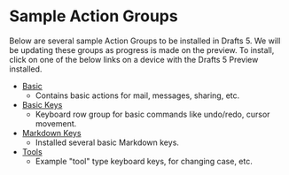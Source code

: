 # Sample Action Groups

Below are several sample Action Groups to be installed in Drafts 5.  We will be updating these groups as progress is made on the preview. To install, click on one of the below links on a device with the Drafts 5 Preview installed.

- [Basic](drafts5://actionGroup?data=%7B%22uuid%22:%22D0F27667-C558-4ED8-B536-58EFEC2CD3A9%22,%22changeTag%22:%221g%22,%22actions%22:%5B%7B%22uuid%22:%22876E3229-56FF-4F13-B69C-B48B91DC7D94%22,%22steps%22:%5B%7B%22type%22:%22clipboard%22,%22data%22:%7B%22template%22:%22%5B%5Bdraft%5D%5D%22%7D,%22uuid%22:%22D7D0D0DB-95B8-4345-B40C-8E3F872D5612%22%7D%5D,%22shortName%22:%22Copy%22,%22shouldConfirm%22:false,%22disposition%22:3,%22keyCommand%22:%7B%22optionKey%22:false,%22input%22:%22%22,%22controlKey%22:false,%22commandKey%22:false,%22type%22:%22action%22,%22discoverabilityTitle%22:%22Copy%22,%22shiftKey%22:false%7D,%22logLevel%22:2,%22notificationType%22:2,%22tintColor%22:%22none%22,%22actionDescription%22:%22Copy%20draft%20to%20clipboard.%22,%22icon%22:%22action_clipboard_filled%22,%22visibility%22:2,%22supportedPlatform%22:%22any%22,%22groupDisposition%22:0,%22name%22:%22Copy%22%7D,%7B%22uuid%22:%2290D18986-8F58-4A6C-8972-4B78B17223A6%22,%22steps%22:%5B%7B%22type%22:%22mail%22,%22data%22:%7B%22toRecipients%22:%22%22,%22subjectTemplate%22:%22%5B%5Btitle%5D%5D%22,%22bodyTemplate%22:%22%5B%5Bdraft%5D%5D%22,%22bccRecipients%22:%22%22,%22useMarkdown%22:%22false%22,%22ccRecipients%22:%22%22%7D,%22uuid%22:%2283915C4D-638E-49AA-8BF9-4ACB8A13AB7F%22%7D%5D,%22shortName%22:%22%22,%22shouldConfirm%22:false,%22disposition%22:3,%22keyCommand%22:%7B%22optionKey%22:false,%22input%22:%22%22,%22controlKey%22:false,%22commandKey%22:false,%22type%22:%22action%22,%22discoverabilityTitle%22:%22Mail%22,%22shiftKey%22:false%7D,%22logLevel%22:2,%22notificationType%22:2,%22tintColor%22:%22indigo%22,%22actionDescription%22:%22%22,%22icon%22:%22action_email_filled%22,%22visibility%22:2,%22supportedPlatform%22:%22any%22,%22groupDisposition%22:0,%22name%22:%22Mail%22%7D,%7B%22uuid%22:%2271D9F44C-B536-4091-9111-79B35F9284CA%22,%22steps%22:%5B%7B%22type%22:%22message%22,%22data%22:%7B%22toRecipients%22:%22%22,%22bodyTemplate%22:%22%5B%5Bdraft%5D%5D%22,%22subjectTemplate%22:%22%22%7D,%22uuid%22:%221D2C133A-B487-4158-BA65-BBC9C3C958FF%22%7D%5D,%22shortName%22:%22%22,%22shouldConfirm%22:false,%22disposition%22:3,%22keyCommand%22:%7B%22optionKey%22:false,%22input%22:%22%22,%22controlKey%22:false,%22commandKey%22:false,%22type%22:%22action%22,%22discoverabilityTitle%22:%22Message%22,%22shiftKey%22:false%7D,%22logLevel%22:2,%22notificationType%22:2,%22tintColor%22:%22green%22,%22actionDescription%22:%22%22,%22icon%22:%22action_message_filled%22,%22visibility%22:2,%22supportedPlatform%22:%22any%22,%22groupDisposition%22:0,%22name%22:%22Message%22%7D,%7B%22uuid%22:%22D078AD75-A581-4139-96D4-E5B89440BBA1%22,%22steps%22:%5B%7B%22type%22:%22share%22,%22data%22:%7B%22template%22:%22%5B%5Bdraft%5D%5D%22%7D,%22uuid%22:%22EB0206B1-BFE7-4C66-8C2C-B465BC419166%22%7D%5D,%22shortName%22:%22Share%22,%22shouldConfirm%22:false,%22disposition%22:3,%22keyCommand%22:%7B%22optionKey%22:false,%22input%22:%22%22,%22controlKey%22:false,%22commandKey%22:false,%22type%22:%22action%22,%22discoverabilityTitle%22:%22Share%22,%22shiftKey%22:false%7D,%22logLevel%22:2,%22notificationType%22:2,%22tintColor%22:%22none%22,%22actionDescription%22:%22Send%20draft%20to%20system%20share%20sheet.%22,%22icon%22:%22action_share%22,%22visibility%22:2,%22supportedPlatform%22:%22any%22,%22groupDisposition%22:0,%22name%22:%22Share%22%7D,%7B%22uuid%22:%22B5F967AA-C3E8-4D89-8179-379409553FDD%22,%22steps%22:%5B%7B%22type%22:%22export%22,%22data%22:%7B%22template%22:%22%5B%5Bdraft%5D%5D%22,%22fileNameTemplate%22:%22%5B%5Btime%5D%5D.txt%22%7D,%22uuid%22:%22DFD0D9B7-DDDF-4A40-AA9B-B78C20B9DA83%22%7D%5D,%22shortName%22:%22Export%22,%22shouldConfirm%22:false,%22disposition%22:3,%22keyCommand%22:%7B%22optionKey%22:false,%22input%22:%22%22,%22controlKey%22:false,%22commandKey%22:false,%22type%22:%22action%22,%22discoverabilityTitle%22:%22Export%22,%22shiftKey%22:false%7D,%22logLevel%22:2,%22notificationType%22:2,%22tintColor%22:%22orange%22,%22actionDescription%22:%22Export%20to%20files.%22,%22icon%22:%22action_export%22,%22visibility%22:2,%22supportedPlatform%22:%22any%22,%22groupDisposition%22:0,%22name%22:%22Export%22%7D,%7B%22uuid%22:%22B4D60ED1-6F51-4C08-AD71-6F8A6E23BB15%22,%22steps%22:%5B%7B%22type%22:%22twitter%22,%22data%22:%7B%22template%22:%22%5B%5Bdraft%5D%5D%22,%22oauthIdentifier%22:%22%22%7D,%22uuid%22:%22985E2D04-F33A-40F9-8473-BC364C3BB62A%22%7D%5D,%22shortName%22:%22%22,%22shouldConfirm%22:false,%22disposition%22:1,%22keyCommand%22:%7B%22optionKey%22:false,%22input%22:%22%22,%22controlKey%22:false,%22commandKey%22:false,%22type%22:%22action%22,%22discoverabilityTitle%22:%22Twitter%22,%22shiftKey%22:false%7D,%22logLevel%22:2,%22notificationType%22:2,%22tintColor%22:%22blue%22,%22actionDescription%22:%22%22,%22icon%22:%22action_twitter_filled%22,%22visibility%22:2,%22supportedPlatform%22:%22any%22,%22groupDisposition%22:0,%22name%22:%22Twitter%22%7D,%7B%22uuid%22:%22BEEEA938-0629-478A-AFDA-EC86F28C06DE%22,%22steps%22:%5B%7B%22type%22:%22url%22,%22data%22:%7B%22template%22:%22tweetbot:%5C/%5C/%5C/post?text%3D%5B%5Bdraft%5D%5D%22,%22useSafari%22:%22false%22,%22encodeTags%22:%22true%22%7D,%22uuid%22:%22ECBB1275-7347-46B9-87B5-2D74BA7AA93A%22%7D%5D,%22shortName%22:%22%22,%22shouldConfirm%22:false,%22disposition%22:3,%22keyCommand%22:%7B%22optionKey%22:false,%22input%22:%22%22,%22controlKey%22:false,%22commandKey%22:false,%22type%22:%22action%22,%22discoverabilityTitle%22:%22Tweetbot%22,%22shiftKey%22:false%7D,%22logLevel%22:2,%22notificationType%22:2,%22tintColor%22:%22blue%22,%22actionDescription%22:%22%22,%22icon%22:%22action_twitter%22,%22visibility%22:2,%22supportedPlatform%22:%22any%22,%22groupDisposition%22:0,%22name%22:%22Tweetbot%22%7D,%7B%22uuid%22:%222F8F4783-9BD4-4BAC-8F0F-D746D90340A2%22,%22steps%22:%5B%7B%22type%22:%22url%22,%22data%22:%7B%22template%22:%22drafts4:%5C/%5C/x-callback-url%5C/create?text%3D%5B%5Bdraft%5D%5D%22,%22useSafari%22:%22false%22,%22encodeTags%22:%22true%22%7D,%22uuid%22:%22B69AD3C1-6CED-4613-BFF1-BA0D88BB9B29%22%7D%5D,%22shortName%22:%22%22,%22shouldConfirm%22:false,%22disposition%22:3,%22keyCommand%22:%7B%22optionKey%22:false,%22input%22:%22%22,%22controlKey%22:false,%22commandKey%22:false,%22type%22:%22action%22,%22discoverabilityTitle%22:%22Send%20to%20Drafts%204%22,%22shiftKey%22:false%7D,%22logLevel%22:2,%22notificationType%22:2,%22tintColor%22:%22indigo%22,%22actionDescription%22:%22Send%20draft%20to%20Drafts%204%20as%20new%20draft.%22,%22icon%22:%22action_url%22,%22visibility%22:2,%22supportedPlatform%22:%22any%22,%22groupDisposition%22:0,%22name%22:%22Send%20to%20Drafts%204%22%7D,%7B%22uuid%22:%22D9121E0E-3A42-42F8-BB4F-843FCB494C7B%22,%22steps%22:%5B%7B%22type%22:%22dropbox%22,%22data%22:%7B%22fileNameTemplate%22:%22%5B%5Btime%5D%5D.txt%22,%22folderTemplate%22:%22%5C/%22,%22oauthIdentifier%22:%22%22,%22template%22:%22%5B%5Bdraft%5D%5D%22,%22writeType%22:%22create%22%7D,%22uuid%22:%224B304193-C3BC-4A45-BDD6-65B1D5AF5AD3%22%7D%5D,%22shortName%22:%22%22,%22shouldConfirm%22:false,%22disposition%22:3,%22keyCommand%22:%7B%22optionKey%22:false,%22input%22:%22%22,%22controlKey%22:false,%22commandKey%22:false,%22type%22:%22action%22,%22discoverabilityTitle%22:%22Save%20to%20Dropbox%22,%22shiftKey%22:false%7D,%22logLevel%22:2,%22notificationType%22:2,%22tintColor%22:%22indigo%22,%22actionDescription%22:%22%22,%22icon%22:%22action_dropbox%22,%22visibility%22:2,%22supportedPlatform%22:%22any%22,%22groupDisposition%22:0,%22name%22:%22Save%20to%20Dropbox%22%7D,%7B%22uuid%22:%22E79021ED-82D3-4D16-9B91-53A5E5E511EA%22,%22steps%22:%5B%7B%22type%22:%22reminderList%22,%22data%22:%7B%22delimiter%22:%22%7C%22,%22listNameTemplate%22:%22%22%7D,%22uuid%22:%227E2A69FC-5BF8-40BB-8745-368ED24FC477%22%7D%5D,%22shortName%22:%22%22,%22shouldConfirm%22:false,%22disposition%22:3,%22keyCommand%22:%7B%22optionKey%22:false,%22input%22:%22%22,%22controlKey%22:false,%22commandKey%22:false,%22type%22:%22action%22,%22discoverabilityTitle%22:%22List%20in%20Reminders%22,%22shiftKey%22:false%7D,%22logLevel%22:2,%22notificationType%22:2,%22tintColor%22:%22gray%22,%22actionDescription%22:%22%22,%22icon%22:%22action_reminders%22,%22visibility%22:2,%22supportedPlatform%22:%22any%22,%22groupDisposition%22:0,%22name%22:%22List%20in%20Reminders%22%7D,%7B%22uuid%22:%222120A759-DAD9-4DA3-97C5-ECE17CA3175E%22,%22steps%22:%5B%7B%22type%22:%22htmlpreview%22,%22data%22:%7B%22template%22:%22%3C!DOCTYPE%20html%3E%5Cn%3Chtml%20dir%3D%5C%22auto%5C%22%3E%5Cn%3Chead%3E%5Cn%3Ctitle%3EPreview%3C%5C/title%3E%5Cn%3Cmeta%20name%3D%5C%22viewport%5C%22%20content%3D%5C%22width%3Ddevice-width,%20initial-scale%3D1%5C%22%3E%5Cn%5Cn%3Cstyle%3E%5Cn@charset%20%5C%22utf-8%5C%22;%5Cn%5Cnhtml%20%7B%20%5Cn%5Ctfont-size:100%25;%5Cn%5Ctfont-family:%20Helvetica,%20Arial,%20Freesans,%20clean,%20sans-serif;%5Cn%7D%5Cnbody%20%7B%5Cn%5Ctmargin:0;%5Cn%5Ctpadding:1em;%5Cn%7D%5Cn@media%20(max-device-width:%20480px)%20%7B%20%5Cn%5Cn%7D%20%5Cn@media%20(min-device-width:%20481px)%20%7B%20%5Cn%5Ctbody%20%7B%5Cn%5Ct%5Ctmargin:auto;%5Cn%5Ct%5Ctmax-width:600px;%5Cn%5Ct%7D%20%5Cn%7D%5Cn%5Cnh1,%20h2,%20h3,%20h4,%20h5,%20h6%20%7B%5Cn%20%20%20%20font-weight:%20bold;%5Cn%7D%5Cn%5Cnh1%20%7B%5Cn%20%20%20%20font-size:%202rem;%5Cn%20%20%20%20border-bottom:%201px%20solid%20%23CCCCCC;%5Cn%7D%5Cn%5Cnh2%20%7B%5Cn%20%20%20%20border-bottom:%201px%20solid%20%23CCCCCC;%5Cn%20%20%20%20color:%20%23000000;%5Cn%20%20%20%20font-size:%201.75rem;%5Cn%7D%5Cn%5Cnh3%20%7B%5Cn%20%20%20%20font-size:%201.5rem;%5Cn%7D%5Cn%5Cnh4%20%7B%5Cn%20%20%20%20font-size:%201.25em;%5Cn%7D%5Cn%5Cnh5%20%7B%5Cn%20%20%20%20font-size:%201rem;%5Cn%7D%5Cn%5Cnh6%20%7B%5Cn%20%20%20%20color:%20%23777777;%5Cn%20%20%20%20background-color:%20inherit;%5Cn%20%20%20%20font-size:%2014px;%5Cn%7D%5Cn%5Cnhr%20%7B%5Cn%20%20%20%20height:%200.2em;%5Cn%20%20%20%20border:%200;%5Cn%20%20%20%20color:%20%23CCCCCC;%5Cn%20%20%20%20background-color:%20%23CCCCCC;%5Cn%7D%5Cn%5Cnp,%20blockquote,%20ul,%20ol,%20dl,%20li,%20table,%20pre%20%7B%5Cn%20%20%20%20margin:%201em%200;%5Cn%7D%5Cn%5Cnblockquote%20%7B%5Cn%20%20%20%20margin-left:%201em;%5Cn%20%20%20%20padding-left:%201em;%5Cn%20%20%20%20border-left:%201px%20solid%20%23ddd;%5Cn%7D%5Cn%5Cncode,%20pre%20%7B%5Cn%20%20%20%20border-radius:%203px;%5Cn%20%20%20%20background-color:%20%23F8F8F8;%5Cn%20%20%20%20color:%20inherit;%5Cn%7D%5Cn%5Cncode%20%7B%5Cn%20%20%20%20border:%201px%20solid%20%23EAEAEA;%5Cn%20%20%20%20margin:%200%202px;%5Cn%20%20%20%20padding:%200%205px;%5Cn%7D%5Cn%5Cnpre%20%7B%5Cn%20%20%20%20border:%201px%20solid%20%23CCCCCC;%5Cn%20%20%20%20line-height:%201.25em;%5Cn%20%20%20%20overflow:%20auto;%5Cn%20%20%20%20padding:%206px%2010px;%5Cn%7D%5Cn%5Cnpre%20%3E%20code%20%7B%5Cn%20%20%20%20border:%200;%5Cn%20%20%20%20margin:%200;%5Cn%20%20%20%20padding:%200;%5Cn%7D%5Cn%5Cna,%20a:visited%20%7B%5Cn%20%20%20%20color:%20%234183C4;%5Cn%20%20%20%20background-color:%20inherit;%5Cn%20%20%20%20text-decoration:%20none;%5Cn%7D%5Cn%5Cntable%20%7B%5Cn%20%20margin:%201em%200;%5Cn%20%20border:%201px%20solid%20%23aaa;%5Cn%20%20border-collapse:%20collapse;%5Cn%7D%5Cn%5Cnth%20%7B%5Cn%20%20padding:.25em%20.5em;%5Cn%20%20background:%20%23efefef;%5Cn%20%20border:%201px%20solid%20%23ccc;%20%20%5Cn%7D%5Cn%5Cntd%20%7B%5Cn%20%20padding:.25em%20.5em;%5Cn%20%20border:%201px%20solid%20%23ccc;%5Cn%7D%5Cn%5Cn%3C%5C/style%3E%5Cn%3C%5C/head%3E%5Cn%3Cbody%3E%5Cn%20%20%20%20%25%25%5B%5Bdraft%5D%5D%25%25%5Cn%3C%5C/body%3E%5Cn%3C%5C/html%3E%5Cn%22%7D,%22uuid%22:%22E44A5C7D-4AB5-4F05-8705-799A9BFC4941%22%7D%5D,%22shortName%22:%22%22,%22shouldConfirm%22:false,%22disposition%22:3,%22keyCommand%22:%7B%22optionKey%22:false,%22input%22:%22P%22,%22controlKey%22:false,%22commandKey%22:true,%22type%22:%22action%22,%22discoverabilityTitle%22:%22Markdown%20Preview%20(Swiss)%22,%22shiftKey%22:false%7D,%22logLevel%22:2,%22notificationType%22:2,%22tintColor%22:%22gray%22,%22actionDescription%22:%22%22,%22icon%22:%22action_markdown%22,%22visibility%22:2,%22supportedPlatform%22:%22any%22,%22groupDisposition%22:0,%22name%22:%22Markdown%20Preview%20(Swiss)%22%7D%5D,%22disposition%22:0,%22sortIndex%22:1506018389.1710119,%22modifiedAt%22:527711189.17101097,%22tintColor%22:%22none%22,%22icon%22:%22%22,%22visibility%22:0,%22hidden%22:false,%22createdAt%22:527711189.17101097,%22name%22:%22Basic%22%7D)
  - Contains basic actions for mail, messages, sharing, etc.
- [Basic Keys](drafts5://actionGroup?data=%7B%22uuid%22:%2275388A45-A8EA-4108-956A-F1CA0B0EAAC2%22,%22changeTag%22:%2216%22,%22actions%22:%5B%7B%22uuid%22:%229645AFE7-8B64-47C9-9690-0E041F0A9114%22,%22steps%22:%5B%7B%22type%22:%22script%22,%22data%22:%7B%22script%22:%22%5C/%5C/%20undo%5Cneditor.undo();%5Cn%22%7D,%22uuid%22:%222D3E0B9C-BCDB-44DE-A5C7-193323273CED%22%7D%5D,%22shortName%22:%22%E2%83%94%22,%22shouldConfirm%22:false,%22disposition%22:3,%22keyCommand%22:%7B%22optionKey%22:false,%22input%22:%22%22,%22controlKey%22:false,%22commandKey%22:false,%22type%22:%22action%22,%22discoverabilityTitle%22:%22Undo%22,%22shiftKey%22:false%7D,%22logLevel%22:1,%22notificationType%22:1,%22tintColor%22:%22none%22,%22actionDescription%22:%22Undo%20last%20edit.%22,%22icon%22:%22action_circle5%22,%22visibility%22:2,%22supportedPlatform%22:%22any%22,%22groupDisposition%22:0,%22name%22:%22Undo%22%7D,%7B%22uuid%22:%22ABFEA66D-E8CE-4D13-869F-7D42DDA377FC%22,%22steps%22:%5B%7B%22type%22:%22script%22,%22data%22:%7B%22script%22:%22%5C/%5C/%20redo%5Cneditor.redo();%5Cn%22%7D,%22uuid%22:%22688129EF-23F9-40F7-82C0-C6B3F250873D%22%7D%5D,%22shortName%22:%22%E2%83%95%22,%22shouldConfirm%22:false,%22disposition%22:3,%22keyCommand%22:%7B%22optionKey%22:false,%22input%22:%22%22,%22controlKey%22:false,%22commandKey%22:false,%22type%22:%22action%22,%22discoverabilityTitle%22:%22Redo%22,%22shiftKey%22:false%7D,%22logLevel%22:1,%22notificationType%22:1,%22tintColor%22:%22none%22,%22actionDescription%22:%22Redo%20last%20edit.%22,%22icon%22:%22%22,%22visibility%22:2,%22supportedPlatform%22:%22any%22,%22groupDisposition%22:0,%22name%22:%22Redo%22%7D,%7B%22uuid%22:%226C296CD1-5020-4124-BC44-3F5CD9A7E367%22,%22steps%22:%5B%7B%22type%22:%22script%22,%22data%22:%7B%22script%22:%22%5C/%5C/%20move%20cursor%5Cnvar%20selRange%20%3D%20editor.getSelectedRange();%5Cnif%20(selRange%5B0%5D%20%3E%200)%20%7B%5Cn%5Cteditor.setSelectedRange(selRange%5B0%5D%20-%201,%200);%5Cn%7D%22%7D,%22uuid%22:%228491CA8D-2FA3-4087-B26C-DA635FFF672E%22%7D%5D,%22shortName%22:%22%E2%86%90%22,%22shouldConfirm%22:false,%22disposition%22:0,%22keyCommand%22:%7B%22optionKey%22:false,%22input%22:%22%22,%22controlKey%22:false,%22commandKey%22:false,%22type%22:%22action%22,%22discoverabilityTitle%22:%22Move%20left%22,%22shiftKey%22:false%7D,%22logLevel%22:1,%22notificationType%22:1,%22tintColor%22:%22none%22,%22actionDescription%22:%22Move%20cursor%20left%20one%20character.%22,%22icon%22:%22304-adjustments%22,%22visibility%22:2,%22supportedPlatform%22:%22any%22,%22groupDisposition%22:0,%22name%22:%22Move%20left%22%7D,%7B%22uuid%22:%2296E684F6-2D38-426C-84F5-F5FF2D81A1D3%22,%22steps%22:%5B%7B%22type%22:%22script%22,%22data%22:%7B%22script%22:%22%5C/%5C/%20move%20cursor%5Cnvar%20selRange%20%3D%20editor.getSelectedRange();%5Cneditor.setSelectedRange(selRange%5B0%5D+1,%200);%22%7D,%22uuid%22:%22F67F4823-5AF3-48C2-B4D2-FCB538487627%22%7D%5D,%22shortName%22:%22%E2%86%92%22,%22shouldConfirm%22:false,%22disposition%22:0,%22keyCommand%22:%7B%22optionKey%22:false,%22input%22:%22%22,%22controlKey%22:false,%22commandKey%22:false,%22type%22:%22action%22,%22discoverabilityTitle%22:%22Move%20right%22,%22shiftKey%22:false%7D,%22logLevel%22:1,%22notificationType%22:1,%22tintColor%22:%22none%22,%22actionDescription%22:%22Move%20cursor%20to%20right%20one%20character.%22,%22icon%22:%22304-adjustments%22,%22visibility%22:2,%22supportedPlatform%22:%22any%22,%22groupDisposition%22:0,%22name%22:%22Move%20right%22%7D,%7B%22uuid%22:%22CA79352A-1B1C-4A21-9EAD-9ACA7D4C2135%22,%22steps%22:%5B%7B%22type%22:%22script%22,%22data%22:%7B%22script%22:%22%5C/%5C/%20copy%20current%20selection%20to%20clipboard%5Cnvar%20text%20%3D%20editor.getSelectedText();%5Cneditor.setClipboard(text);%5Cn%22%7D,%22uuid%22:%220CE9464E-227E-468A-B77B-456C292E9AC2%22%7D%5D,%22shortName%22:%22Copy%22,%22shouldConfirm%22:false,%22disposition%22:0,%22keyCommand%22:%7B%22optionKey%22:false,%22input%22:%22%22,%22controlKey%22:false,%22commandKey%22:false,%22type%22:%22action%22,%22discoverabilityTitle%22:%22Copy%22,%22shiftKey%22:false%7D,%22logLevel%22:1,%22notificationType%22:1,%22tintColor%22:%22none%22,%22actionDescription%22:%22Copy%20selected%20text%20to%20clipboard.%22,%22icon%22:%22511-copy-documents%22,%22visibility%22:2,%22supportedPlatform%22:%22any%22,%22groupDisposition%22:0,%22name%22:%22Copy%22%7D,%7B%22uuid%22:%22724E2C52-6A58-4C26-87E4-EFB76AA23704%22,%22steps%22:%5B%7B%22type%22:%22script%22,%22data%22:%7B%22script%22:%22%5C/%5C/%20paste%20clipboard%5Cnvar%20text%20%3D%20editor.getClipboard();%5Cneditor.setSelectedText(text);%5Cn%22%7D,%22uuid%22:%22BF0BB23D-8640-4B9A-8D35-5DB71AD65702%22%7D%5D,%22shortName%22:%22Paste%22,%22shouldConfirm%22:false,%22disposition%22:3,%22keyCommand%22:%7B%22optionKey%22:false,%22input%22:%22%22,%22controlKey%22:false,%22commandKey%22:false,%22type%22:%22action%22,%22discoverabilityTitle%22:%22Paste%22,%22shiftKey%22:false%7D,%22logLevel%22:1,%22notificationType%22:1,%22tintColor%22:%22none%22,%22actionDescription%22:%22Paste%20contents%20of%20clipboard.%22,%22icon%22:%22512-paste-clipboard%22,%22visibility%22:2,%22supportedPlatform%22:%22any%22,%22groupDisposition%22:0,%22name%22:%22Paste%22%7D,%7B%22uuid%22:%223FB2F53B-E449-44A2-838C-EB7350728243%22,%22steps%22:%5B%7B%22type%22:%22script%22,%22data%22:%7B%22script%22:%22%5C/%5C/%20Markdown%20list%20to%20current%20line%5Cn%5Cnvar%20listChar%20%3D%20%5C%22-%20%5B%20%5D%5C%22%5Cnvar%20lnRange%20%3D%20editor.getSelectedLineRange();%5Cnvar%20ln%20%3D%20editor.getTextInRange(lnRange%5B0%5D,lnRange%5B1%5D);%5Cnvar%20selRange%20%3D%20editor.getSelectedRange();%5Cn%5Cnif%20(ln.length%20%3D%3D%200)%20%7B%5Cn%20%20%20editor.setSelectedText(listChar);%5Cn%20%20%20editor.setSelectedRange(selRange%5B0%5D%20+%20listChar.length,%200);%5Cn%7D%5Cn%5Cnvar%20lines%20%3D%20ln.split('%5C%5Cn');%5Cnvar%20charsAdded%20%3D%200;%5Cn%5Cnfor%20(var%20ix%3D0;%20ix%20%3C%20lines.length-1;%20ix++)%20%7B%5Cn%20%20if%20(!lines%5Bix%5D.startsWith(listChar))%20%7B%5Cn%20%20%20%20var%20prefix%20%3D%20listChar;%5Cn%20%20%20%20if%20(lines%5Bix%5D%5B0%5D%20!%3D%20%5C%22%20%5C%22)%20%7B%5Cn%20%20%20%20%20%20prefix%20%3D%20listChar%20+%20%5C%22%20%5C%22;%5Cn%20%20%20%20%7D%5Cn%20%20%20%20lines%5Bix%5D%20%3D%20prefix%20+%20lines%5Bix%5D;%5Cn%20%20%20%20charsAdded%20%3D%20charsAdded%20+%20prefix.length;%5Cn%20%20%7D%5Cn%7D%5Cn%5Cneditor.setTextInRange(lnRange%5B0%5D,lnRange%5B1%5D,lines.join(%5C%22%5C%5Cn%5C%22));%5Cnif%20(lines.length%20%3E%202)%20%7B%5Cn%20%20editor.setSelectedRange(lnRange%5B0%5D+lnRange%5B1%5D+charsAdded,%200);%5Cn%7D%5Cnelse%20%7B%5Cn%20%20editor.setSelectedRange(selRange%5B0%5D+charsAdded,selRange%5B1%5D);%5Cn%7D%5Cn%22%7D,%22uuid%22:%2270ACA50D-5E37-451B-9355-C2BD60AC4FE9%22%7D%5D,%22shortName%22:%22%5B%20%5D%20Tasks%22,%22shouldConfirm%22:false,%22disposition%22:0,%22keyCommand%22:%7B%22optionKey%22:false,%22input%22:%22%22,%22controlKey%22:false,%22commandKey%22:false,%22type%22:%22action%22,%22discoverabilityTitle%22:%22Tasks%22,%22shiftKey%22:false%7D,%22logLevel%22:0,%22notificationType%22:1,%22tintColor%22:%22gray%22,%22actionDescription%22:%22%22,%22icon%22:%22429-checkmark2%22,%22visibility%22:2,%22supportedPlatform%22:%22any%22,%22groupDisposition%22:0,%22name%22:%22Tasks%22%7D,%7B%22uuid%22:%222F127F31-FF1D-4B0D-8B9B-30F9A52E3F3A%22,%22steps%22:%5B%7B%22type%22:%22script%22,%22data%22:%7B%22script%22:%22%5C/%5C/%20toggle%20tasks%5Cnvar%20off%20%3D%20%5C%22%5B%20%5D%5C%22;%5Cnvar%20on%20%3D%20%5C%22%5Bx%5D%5C%22;%5Cnvar%20selRange%20%3D%20editor.getSelectedRange();%5Cnvar%20lnRange%20%3D%20editor.getSelectedLineRange();%5Cnvar%20ln%20%3D%20editor.getTextInRange(lnRange%5B0%5D,%20lnRange%5B1%5D);%5Cn%5Cnif%20(ln.includes(off))%20%7B%5Cn%20%20ln%20%3D%20ln.replace(off,%20on);%5Cn%7D%5Cnelse%20%7B%5Cn%20%20ln%20%3D%20ln.replace(on,%20off);%5Cn%7D%5Cneditor.setTextInRange(lnRange%5B0%5D,%20lnRange%5B1%5D,%20ln);%5Cneditor.setSelectedRange(selRange%5B0%5D,%20selRange%5B1%5D);%5Cn%5Cn%22%7D,%22uuid%22:%22DFE7B33C-B0BA-4A05-9C69-35E885C11155%22%7D%5D,%22shortName%22:%22%5Bx%5D%22,%22shouldConfirm%22:false,%22disposition%22:0,%22keyCommand%22:%7B%22optionKey%22:false,%22input%22:%22%22,%22controlKey%22:false,%22commandKey%22:false,%22type%22:%22action%22,%22discoverabilityTitle%22:%22Toggle%20task%22,%22shiftKey%22:false%7D,%22logLevel%22:1,%22notificationType%22:1,%22tintColor%22:%22none%22,%22actionDescription%22:%22%22,%22icon%22:%22431-yes%22,%22visibility%22:2,%22supportedPlatform%22:%22any%22,%22groupDisposition%22:0,%22name%22:%22Toggle%20task%22%7D%5D,%22disposition%22:0,%22sortIndex%22:1507757286.4528279,%22modifiedAt%22:529450086.45282799,%22tintColor%22:%22none%22,%22icon%22:%22%22,%22visibility%22:1,%22hidden%22:false,%22createdAt%22:529450086.45282698,%22name%22:%22Basic%20keys%22%7D)
  - Keyboard row group for basic commands like undo/redo, cursor movement.
- [Markdown Keys](drafts5://actionGroup?data=%7B%22uuid%22:%22E766A796-C6F0-40E7-883C-9D9618A53200%22,%22changeTag%22:%22p%22,%22actions%22:%5B%7B%22uuid%22:%22612C1252-72E8-44DC-B876-7AF16EE554CB%22,%22steps%22:%5B%7B%22type%22:%22script%22,%22data%22:%7B%22script%22:%22%5C/%5C/%20Apply%20Markdown%20Header%20to%20current%20line%5Cn%5Cnvar%20lnRange%20%3D%20editor.getSelectedLineRange();%5Cnvar%20ln%20%3D%20editor.getTextInRange(lnRange%5B0%5D,lnRange%5B1%5D);%5Cnvar%20selRange%20%3D%20editor.getSelectedRange();%5Cn%5Cnvar%20prefix%20%3D%20%5C%22%23%5C%22;%5Cnif%20(ln.length%20%3D%3D%200%20%7C%7C%20(ln%20%26%26%20ln%5B0%5D%20!%3D%20%5C%22%20%5C%22%20%26%26%20ln%5B0%5D%20!%3D%20%5C%22%23%5C%22))%20%7B%5Cn%20%20prefix%20%3D%20%5C%22%23%20%5C%22;%5Cn%7D%5Cn%5Cneditor.setTextInRange(lnRange%5B0%5D,lnRange%5B1%5D,prefix+ln);%5Cneditor.setSelectedRange(selRange%5B0%5D+prefix.length,selRange%5B1%5D);%5Cn%22%7D,%22uuid%22:%22CA2BDFD3-773C-4192-BB2F-4C551B986737%22%7D%5D,%22shortName%22:%22%E2%9C%AA%20%23%22,%22shouldConfirm%22:false,%22disposition%22:0,%22keyCommand%22:%7B%22optionKey%22:false,%22input%22:%22H%22,%22controlKey%22:true,%22commandKey%22:true,%22type%22:%22action%22,%22discoverabilityTitle%22:%22Markdown%20Header%20(%23)%22,%22shiftKey%22:false%7D,%22logLevel%22:0,%22notificationType%22:0,%22tintColor%22:%22gray%22,%22actionDescription%22:%22Add%20%E2%80%9C%23%E2%80%9D%20at%20beginning%20of%20line%20to%20create%20Markdown%20header.%22,%22icon%22:%22action_markdown%22,%22visibility%22:2,%22supportedPlatform%22:%22any%22,%22groupDisposition%22:0,%22name%22:%22Markdown%20Header%20(%23)%22%7D,%7B%22uuid%22:%2217B2097E-E162-4895-A553-4FDE8E324507%22,%22steps%22:%5B%7B%22type%22:%22script%22,%22data%22:%7B%22script%22:%22%5C/%5C/%20Apply%20Markdown%20bold%20to%20selection,%20or%20insert%20**%20if%20no%20selection%5Cn%5Cnvar%20sel%20%3D%20editor.getSelectedText();%5Cnvar%20selRange%20%3D%20editor.getSelectedRange();%5Cn%5Cnif%20(!sel%20%7C%7C%20sel.length%20%3D%3D%200)%20%7B%5Cn%20%20editor.setSelectedText(%5C%22**%5C%22);%5Cn%20%20editor.setSelectedRange(selRange%5B0%5D+2,0);%5Cn%7D%5Cnelse%20%7B%5Cn%20%20editor.setSelectedText(%5C%22**%5C%22+sel+%5C%22**%5C%22);%5Cn%20%20editor.setSelectedRange(selRange%5B0%5D+selRange%5B1%5D+4,0);%5Cn%7D%5Cn%22%7D,%22uuid%22:%22443AF883-F5C4-4E65-9EB4-F4CB25CC8A61%22%7D%5D,%22shortName%22:%22%E2%9C%AA%20Bold%22,%22shouldConfirm%22:false,%22disposition%22:0,%22keyCommand%22:%7B%22optionKey%22:false,%22input%22:%22B%22,%22controlKey%22:false,%22commandKey%22:true,%22type%22:%22action%22,%22discoverabilityTitle%22:%22Markdown%20Bold%20(**)%22,%22shiftKey%22:false%7D,%22logLevel%22:0,%22notificationType%22:0,%22tintColor%22:%22gray%22,%22actionDescription%22:%22Apply%20Markdown%20bold%20(**)%20around%20selection,%20or%20insert%20**%20if%20no%20selection.%22,%22icon%22:%22action_markdown%22,%22visibility%22:2,%22supportedPlatform%22:%22any%22,%22groupDisposition%22:0,%22name%22:%22Markdown%20Bold%20(**)%22%7D,%7B%22uuid%22:%22F8524B5C-420D-49FD-A38B-39F9266E0616%22,%22steps%22:%5B%7B%22type%22:%22script%22,%22data%22:%7B%22script%22:%22%5C/%5C/%20Apply%20Markdown%20emphasis%20to%20selection,%20or%20insert%20_%20if%20no%20selection%5Cn%5Cnvar%20sel%20%3D%20editor.getSelectedText();%5Cnvar%20selRange%20%3D%20editor.getSelectedRange();%5Cn%5Cnif%20(!sel%20%7C%7C%20sel.length%20%3D%3D%200)%20%7B%5Cn%20%20editor.setSelectedText(%5C%22_%5C%22);%5Cn%20%20editor.setSelectedRange(selRange%5B0%5D+1,0);%5Cn%7D%5Cnelse%20%7B%5Cn%20%20editor.setSelectedText(%5C%22_%5C%22+sel+%5C%22_%5C%22);%5Cn%20%20editor.setSelectedRange(selRange%5B0%5D+selRange%5B1%5D+2,0);%5Cn%7D%5Cn%22%7D,%22uuid%22:%22B4B2E464-AA71-4542-8437-13827736C7EC%22%7D%5D,%22shortName%22:%22%E2%9C%AA%20Italic%22,%22shouldConfirm%22:false,%22disposition%22:0,%22keyCommand%22:%7B%22optionKey%22:false,%22input%22:%22I%22,%22controlKey%22:false,%22commandKey%22:true,%22type%22:%22action%22,%22discoverabilityTitle%22:%22Markdown%20Emphasis%20(_)%22,%22shiftKey%22:false%7D,%22logLevel%22:0,%22notificationType%22:0,%22tintColor%22:%22gray%22,%22actionDescription%22:%22Apply%20Markdown%20emphasis%20(_)%20to%20selection%20or%20insert%20_%20if%20no%20selection.%22,%22icon%22:%22action_markdown%22,%22visibility%22:2,%22supportedPlatform%22:%22any%22,%22groupDisposition%22:0,%22name%22:%22Markdown%20Emphasis%20(_)%22%7D,%7B%22uuid%22:%22F42D8A56-ED7D-427D-93D0-AFED286C4245%22,%22steps%22:%5B%7B%22type%22:%22script%22,%22data%22:%7B%22script%22:%22%5C/%5C/%20Prefix%20lines%20in%20selection%20with%20listChar%5Cn%5Cnvar%20listChar%20%3D%20%5C%22-%5C%22%20%5C/%5C/%20set%20to%20prefered%20prefix%5Cnvar%20lnRange%20%3D%20editor.getSelectedLineRange();%5Cnvar%20ln%20%3D%20editor.getTextInRange(lnRange%5B0%5D,lnRange%5B1%5D);%5Cnvar%20selRange%20%3D%20editor.getSelectedRange();%5Cn%5Cn%5C/%5C/%20split%20lines%5Cnvar%20lines%20%3D%20ln.split('%5C%5Cn');%5Cnvar%20charsAdded%20%3D%200;%5Cn%5Cn%5C/%5C/%20loop%20over%20lines%20adding%20prefix%5Cnfor%20(var%20ix%3D0;%20ix%20%3C%20lines.length;%20ix++)%20%7B%5Cn%20%20if%20(lines%5Bix%5D.length%20%3E%200%20%26%26%20!lines%5Bix%5D.startsWith(listChar))%20%7B%5Cn%20%20%20%20var%20prefix%20%3D%20listChar;%5Cn%20%20%20%20if%20(lines%5Bix%5D%5B0%5D%20!%3D%20%5C%22%20%5C%22)%20%7B%5Cn%20%20%20%20%20%20prefix%20%3D%20listChar%20+%20%5C%22%20%5C%22;%5Cn%20%20%20%20%7D%5Cn%20%20%20%20lines%5Bix%5D%20%3D%20prefix%20+%20lines%5Bix%5D;%5Cn%20%20%20%20charsAdded%20%3D%20charsAdded%20+%20prefix.length;%5Cn%20%20%7D%5Cn%7D%5Cn%5Cn%5C/%5C/%20update%20text%20and%20selection%20with%20new%20values%5Cneditor.setTextInRange(lnRange%5B0%5D,lnRange%5B1%5D,lines.join(%5C%22%5C%5Cn%5C%22));%5Cnif%20(lines.length%20%3E%202)%20%7B%5Cn%20%20editor.setSelectedRange(lnRange%5B0%5D+lnRange%5B1%5D+charsAdded,%200);%5Cn%7D%5Cnelse%20%7B%5Cn%20%20editor.setSelectedRange(selRange%5B0%5D+charsAdded,selRange%5B1%5D);%5Cn%7D%5Cn%22%7D,%22uuid%22:%22D125C71F-1001-47B3-B4DF-999570793F9E%22%7D%5D,%22shortName%22:%22%E2%9C%AA%20List%22,%22shouldConfirm%22:false,%22disposition%22:0,%22keyCommand%22:%7B%22optionKey%22:false,%22input%22:%22%22,%22controlKey%22:false,%22commandKey%22:false,%22type%22:%22action%22,%22discoverabilityTitle%22:%22Markdown%20List%22,%22shiftKey%22:false%7D,%22logLevel%22:0,%22notificationType%22:0,%22tintColor%22:%22gray%22,%22actionDescription%22:%22Turn%20selected%20lines%20into%20a%20Markdown%20list.%22,%22icon%22:%22action_markdown%22,%22visibility%22:2,%22supportedPlatform%22:%22any%22,%22groupDisposition%22:0,%22name%22:%22Markdown%20List%22%7D,%7B%22uuid%22:%223FB2F53B-E449-44A2-838C-EB7350728243%22,%22steps%22:%5B%7B%22type%22:%22script%22,%22data%22:%7B%22script%22:%22%5C/%5C/%20Markdown%20list%20to%20current%20line%5Cn%5Cnvar%20listChar%20%3D%20%5C%22-%20%5B%20%5D%5C%22%5Cnvar%20lnRange%20%3D%20editor.getSelectedLineRange();%5Cnvar%20ln%20%3D%20editor.getTextInRange(lnRange%5B0%5D,lnRange%5B1%5D);%5Cnvar%20selRange%20%3D%20editor.getSelectedRange();%5Cn%5Cnvar%20lines%20%3D%20ln.split('%5C%5Cn');%5Cnvar%20charsAdded%20%3D%200;%5Cn%5Cnfor%20(var%20ix%3D0;%20ix%20%3C%20lines.length-1;%20ix++)%20%7B%5Cn%20%20if%20(lines%5Bix%5D%5B0%5D%20!%3D%20listChar)%20%7B%5Cn%20%20%20%20var%20prefix%20%3D%20listChar;%5Cn%20%20%20%20if%20(lines%5Bix%5D%5B0%5D%20!%3D%20%5C%22%20%5C%22)%20%7B%5Cn%20%20%20%20%20%20prefix%20%3D%20listChar%20+%20%5C%22%20%5C%22;%5Cn%20%20%20%20%7D%5Cn%20%20%20%20lines%5Bix%5D%20%3D%20prefix%20+%20lines%5Bix%5D;%5Cn%20%20%20%20charsAdded%20%3D%20charsAdded%20+%20prefix.length;%5Cn%20%20%7D%5Cn%7D%5Cn%5Cneditor.setTextInRange(lnRange%5B0%5D,lnRange%5B1%5D,lines.join(%5C%22%5C%5Cn%5C%22));%5Cnif%20(lines.length%20%3E%202)%20%7B%5Cn%20%20editor.setSelectedRange(lnRange%5B0%5D+lnRange%5B1%5D+charsAdded,%200);%5Cn%7D%5Cnelse%20%7B%5Cn%20%20editor.setSelectedRange(selRange%5B0%5D+charsAdded,selRange%5B1%5D);%5Cn%7D%5Cn%22%7D,%22uuid%22:%22B636743F-6F31-41C7-BE75-EF1C9BD6B2BA%22%7D%5D,%22shortName%22:%22%5B%20%5D%22,%22shouldConfirm%22:false,%22disposition%22:0,%22keyCommand%22:%7B%22optionKey%22:false,%22input%22:%22%22,%22controlKey%22:false,%22commandKey%22:false,%22type%22:%22action%22,%22discoverabilityTitle%22:%22Tasks%22,%22shiftKey%22:false%7D,%22logLevel%22:0,%22notificationType%22:1,%22tintColor%22:%22gray%22,%22actionDescription%22:%22%22,%22icon%22:%22429-checkmark2%22,%22visibility%22:2,%22supportedPlatform%22:%22any%22,%22groupDisposition%22:0,%22name%22:%22Tasks%22%7D%5D,%22disposition%22:0,%22sortIndex%22:1506017789.9429801,%22modifiedAt%22:527710589.94297898,%22tintColor%22:%22none%22,%22icon%22:%22%22,%22visibility%22:1,%22hidden%22:false,%22createdAt%22:527710589.94297802,%22name%22:%22Markdown%20keys%22%7D)
  - Installed several basic Markdown keys.
- [Tools](drafts5://actionGroup?data=%7B%22uuid%22:%2268D03009-C7E3-41B2-B998-E10C8D7BEF4C%22,%22changeTag%22:%22r%22,%22actions%22:%5B%7B%22uuid%22:%2234B2384A-3474-496A-9AE7-A54099AE7C5E%22,%22steps%22:%5B%7B%22type%22:%22script%22,%22data%22:%7B%22script%22:%22%5C/%5C/%20coverted%20selected%20text%20to%20upper%20case%5Cnvar%20s%20%3D%20editor.getSelectedText();%5Cneditor.setSelectedText(s.toUpperCase());%5Cn%22%7D,%22uuid%22:%2294449D8C-5052-4972-BC7C-BCA94EEA5BAF%22%7D%5D,%22shortName%22:%22UPPER%22,%22shouldConfirm%22:false,%22disposition%22:3,%22keyCommand%22:%7B%22optionKey%22:false,%22input%22:%22%22,%22controlKey%22:false,%22commandKey%22:false,%22type%22:%22action%22,%22discoverabilityTitle%22:%22UPPER%22,%22shiftKey%22:false%7D,%22logLevel%22:1,%22notificationType%22:1,%22tintColor%22:%22none%22,%22actionDescription%22:%22Change%20selection%20to%20UPPER%20case.%22,%22icon%22:%22%22,%22visibility%22:2,%22supportedPlatform%22:%22any%22,%22groupDisposition%22:0,%22name%22:%22UPPER%22%7D,%7B%22uuid%22:%22472059B4-DA49-4EA9-9309-4FB984D9B071%22,%22steps%22:%5B%7B%22type%22:%22script%22,%22data%22:%7B%22script%22:%22%5C/%5C/%20coverted%20selected%20text%20to%20upper%20case%5Cnvar%20s%20%3D%20editor.getSelectedText();%5Cneditor.setSelectedText(s.toLowerCase());%5Cn%22%7D,%22uuid%22:%2217688ECE-45E2-46A1-A911-DEA0818A3524%22%7D%5D,%22shortName%22:%22lower%22,%22shouldConfirm%22:false,%22disposition%22:3,%22keyCommand%22:%7B%22optionKey%22:false,%22input%22:%22%22,%22controlKey%22:false,%22commandKey%22:false,%22type%22:%22action%22,%22discoverabilityTitle%22:%22lower%22,%22shiftKey%22:false%7D,%22logLevel%22:1,%22notificationType%22:1,%22tintColor%22:%22none%22,%22actionDescription%22:%22Change%20selection%20to%20lower%20case.%22,%22icon%22:%22%22,%22visibility%22:2,%22supportedPlatform%22:%22any%22,%22groupDisposition%22:0,%22name%22:%22lower%22%7D,%7B%22uuid%22:%22668AD7CD-64F2-4487-B4AE-61B9A5C3999D%22,%22steps%22:%5B%7B%22type%22:%22script%22,%22data%22:%7B%22script%22:%22%5C/%5C/%20Adapted%20from%20sample%20originally%20posted%20%5Cn%5Cn%5C/*%5Cn%20%20*%20To%20Title%20Case%202.1%20%E2%80%93%20http:%5C/%5C/individed.com%5C/code%5C/to-title-case%5C/%5Cn%20%20*%20Copyright%20%C2%A9%202008%E2%80%932013%20David%20Gouch.%20Licensed%20under%20the%20MIT%20License.%5Cn%20*%5C/%5Cn%5CnString.prototype.toTitleCase%20%3D%20function()%7B%5Cn%20%20var%20smallWords%20%3D%20%5C/%5E(a%7Can%7Cand%7Cas%7Cat%7Cbut%7Cby%7Cen%7Cfor%7Cif%7Cin%7Cnor%7Cof%7Con%7Cor%7Cper%7Cthe%7Cto%7Cvs?%5C%5C.?%7Cvia)$%5C/i;%5Cn%5Cn%20%20return%20this.replace(%5C/%5BA-Za-z0-9%5C%5Cu00C0-%5C%5Cu00FF%5D+%5B%5E%5C%5Cs-%5D*%5C/g,%20function(match,%20index,%20title)%7B%5Cn%20%20%20%20if%20(index%20%3E%200%20%26%26%20index%20+%20match.length%20!%3D%3D%20title.length%20%26%26%5Cn%20%20%20%20%20%20match.search(smallWords)%20%3E%20-1%20%26%26%20title.charAt(index%20-%202)%20!%3D%3D%20%5C%22:%5C%22%20%26%26%5Cn%20%20%20%20%20%20(title.charAt(index%20+%20match.length)%20!%3D%3D%20'-'%20%7C%7C%20title.charAt(index%20-%201)%20%3D%3D%3D%20'-')%20%26%26%5Cn%20%20%20%20%20%20title.charAt(index%20-%201).search(%5C/%5B%5E%5C%5Cs-%5D%5C/)%20%3C%200)%20%7B%5Cn%20%20%20%20%20%20return%20match.toLowerCase();%5Cn%20%20%20%20%7D%5Cn%5Cn%20%20%20%20if%20(match.substr(1).search(%5C/%5BA-Z%5D%7C%5C%5C..%5C/)%20%3E%20-1)%20%7B%5Cn%20%20%20%20%20%20return%20match;%5Cn%20%20%20%20%7D%5Cn%5Cn%20%20%20%20return%20match.charAt(0).toUpperCase()%20+%20match.substr(1);%5Cn%20%20%7D);%5Cn%7D;%5Cn%5Cn%5C/%5C/%20Convert%20selected%20text%20to%20title%20case.%5Cnvar%20s%20%3D%20editor.getSelectedText();%5Cneditor.setSelectedText(s.toTitleCase());%5Cn%22%7D,%22uuid%22:%221A0453AD-2B5B-4170-8777-4A03ED9169E6%22%7D%5D,%22shortName%22:%22Title%22,%22shouldConfirm%22:false,%22disposition%22:3,%22keyCommand%22:%7B%22optionKey%22:false,%22input%22:%22%22,%22controlKey%22:false,%22commandKey%22:false,%22type%22:%22action%22,%22discoverabilityTitle%22:%22Title%22,%22shiftKey%22:false%7D,%22logLevel%22:1,%22notificationType%22:1,%22tintColor%22:%22none%22,%22actionDescription%22:%22Change%20selection%20to%20title%20case.%22,%22icon%22:%22%22,%22visibility%22:2,%22supportedPlatform%22:%22any%22,%22groupDisposition%22:0,%22name%22:%22Title%22%7D,%7B%22uuid%22:%227DABA15A-68F7-4127-9D5B-5686D7CD27F0%22,%22steps%22:%5B%7B%22type%22:%22script%22,%22data%22:%7B%22script%22:%22%5C/%5C/%20Alpha%20sort%20selected%20lines.%5Cn%5Cnvar%20lnRange%20%3D%20editor.getSelectedLineRange();%5Cnvar%20ln%20%3D%20editor.getTextInRange(lnRange%5B0%5D,lnRange%5B1%5D);%5Cn%5Cnvar%20lines%20%3D%20ln.split('%5C%5Cn').sort();%5Cneditor.setTextInRange(lnRange%5B0%5D,lnRange%5B1%5D,lines.join('%5C%5Cn'));%5Cn%22%7D,%22uuid%22:%225CD30149-DAB0-4DA7-9769-9B55B9D13963%22%7D%5D,%22shortName%22:%22Sort%22,%22shouldConfirm%22:false,%22disposition%22:3,%22keyCommand%22:%7B%22optionKey%22:false,%22input%22:%22%22,%22controlKey%22:false,%22commandKey%22:false,%22type%22:%22action%22,%22discoverabilityTitle%22:%22Sort%20lines%22,%22shiftKey%22:false%7D,%22logLevel%22:1,%22notificationType%22:1,%22tintColor%22:%22none%22,%22actionDescription%22:%22Sort%20lines%20in%20alpha%20order.%22,%22icon%22:%22423-sort-ascending%22,%22visibility%22:2,%22supportedPlatform%22:%22any%22,%22groupDisposition%22:0,%22name%22:%22Sort%20lines%22%7D%5D,%22disposition%22:0,%22sortIndex%22:1507757966.9084671,%22modifiedAt%22:529450766.90846598,%22tintColor%22:%22none%22,%22icon%22:%22%22,%22visibility%22:1,%22hidden%22:false,%22createdAt%22:529450766.90846598,%22name%22:%22Tools%22%7D)
  - Example "tool" type keyboard keys, for changing case, etc.
